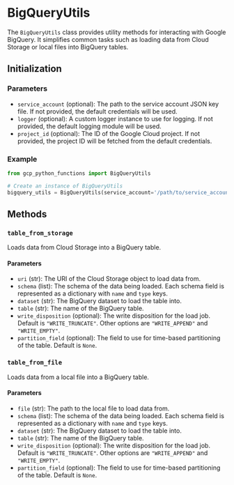# BigQueryUtils

The `BigQueryUtils` class provides utility methods for interacting with Google BigQuery. It simplifies common tasks such as loading data from Cloud Storage or local files into BigQuery tables.

## Initialization

### Parameters

- `service_account` (optional): The path to the service account JSON key file. If not provided, the default credentials will be used.
- `logger` (optional): A custom logger instance to use for logging. If not provided, the default logging module will be used.
- `project_id` (optional): The ID of the Google Cloud project. If not provided, the project ID will be fetched from the default credentials.

### Example

```python
from gcp_python_functions import BigQueryUtils

# Create an instance of BigQueryUtils
bigquery_utils = BigQueryUtils(service_account='/path/to/service_account.json', project_id='my-project-id')
```

## Methods

### `table_from_storage`

Loads data from Cloud Storage into a BigQuery table.

#### Parameters

- `uri` (str): The URI of the Cloud Storage object to load data from.
- `schema` (list): The schema of the data being loaded. Each schema field is represented as a dictionary with `name` and `type` keys.
- `dataset` (str): The BigQuery dataset to load the table into.
- `table` (str): The name of the BigQuery table.
- `write_disposition` (optional): The write disposition for the load job. Default is `"WRITE_TRUNCATE"`. Other options are `"WRITE_APPEND"` and `"WRITE_EMPTY"`.
- `partition_field` (optional): The field to use for time-based partitioning of the table. Default is `None`.

### `table_from_file`

Loads data from a local file into a BigQuery table.

#### Parameters

- `file` (str): The path to the local file to load data from.
- `schema` (list): The schema of the data being loaded. Each schema field is represented as a dictionary with `name` and `type` keys.
- `dataset` (str): The BigQuery dataset to load the table into.
- `table` (str): The name of the BigQuery table.
- `write_disposition` (optional): The write disposition for the load job. Default is `"WRITE_TRUNCATE"`. Other options are `"WRITE_APPEND"` and `"WRITE_EMPTY"`.
- `partition_field` (optional): The field to use for time-based partitioning of the table. Default is `None`.
